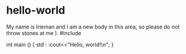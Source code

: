 # hello-world
My name is Irieman and I am a new body in this area, so please do not throw stones at me ).
#include <iostream>

int main ()
{
 std : :cout<<"Hello, world!\n";
 }
